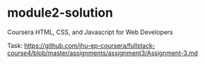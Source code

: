 # module2-solution
Coursera HTML, CSS, and Javascript for Web Developers


Task: https://github.com/jhu-ep-coursera/fullstack-course4/blob/master/assignments/assignment3/Assignment-3.md
